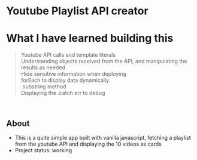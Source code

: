 # Youtube Playlist API creator

# What I have learned building this

> Youtube API calls and template literals     
> Understanding objects received from the API, and manipulating the results as needed  
> Hide sensitive information when deploying   
> forEach to display data dynamically   
> .substring method    
> Displaying the .catch err to debug   

&nbsp;
&nbsp;
&nbsp;

## About

* This is a quite simple app built with vanilla javascript, fetching a playlist from the youtube API and displaying the 10 videos as cards
* Project status: working
